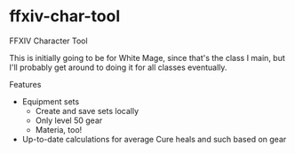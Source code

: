 ffxiv-char-tool
===============

FFXIV Character Tool

This is initially going to be for White Mage, since that's the class I main, 
but I'll probably get around to doing it for all classes eventually.

Features
* Equipment sets
  * Create and save sets locally
  * Only level 50 gear
  * Materia, too!
* Up-to-date calculations for average Cure heals and such based on gear
